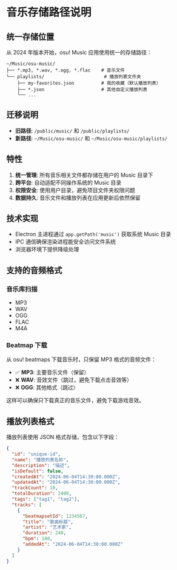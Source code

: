 # 音乐存储路径说明

## 统一存储位置

从 2024 年版本开始，osu! Music 应用使用统一的存储路径：

```
~/Music/osu-music/
├── *.mp3, *.wav, *.ogg, *.flac    # 音乐文件
└── playlists/                      # 播放列表文件夹
    ├── my-favorites.json          # 我的收藏（默认播放列表）
    ├── *.json                     # 其他自定义播放列表
    └── ...
```

## 迁移说明

- **旧路径**: `/public/music/` 和 `/public/playlists/`
- **新路径**: `~/Music/osu-music/` 和 `~/Music/osu-music/playlists/`

## 特性

1. **统一管理**: 所有音乐相关文件都存储在用户的 Music 目录下
2. **跨平台**: 自动适配不同操作系统的 Music 目录
3. **权限安全**: 使用用户目录，避免项目文件夹权限问题
4. **数据持久**: 音乐文件和播放列表在应用更新后依然保留

## 技术实现

- Electron 主进程通过 `app.getPath('music')` 获取系统 Music 目录
- IPC 通信确保渲染进程能安全访问文件系统
- 浏览器环境下提供降级处理

## 支持的音频格式

### 音乐库扫描

- MP3
- WAV
- OGG
- FLAC
- M4A

### Beatmap 下载

从 osu! beatmaps 下载音乐时，只保留 MP3 格式的音频文件：

- ✅ **MP3**: 主要音乐文件（保留）
- ❌ **WAV**: 音效文件（跳过，避免下载点击音效等）
- ❌ **OGG**: 其他格式（跳过）

这样可以确保只下载真正的音乐文件，避免下载游戏音效。

## 播放列表格式

播放列表使用 JSON 格式存储，包含以下字段：

```json
{
  "id": "unique-id",
  "name": "播放列表名称",
  "description": "描述",
  "isDefault": false,
  "createdAt": "2024-06-04T14:30:00.000Z",
  "updatedAt": "2024-06-04T14:30:00.000Z",
  "trackCount": 10,
  "totalDuration": 2400,
  "tags": ["tag1", "tag2"],
  "tracks": [
    {
      "beatmapsetId": 1234567,
      "title": "歌曲标题",
      "artist": "艺术家",
      "duration": 240,
      "bpm": 180,
      "addedAt": "2024-06-04T14:30:00.000Z"
    }
  ]
}
```
